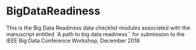 # BigDataReadiness

This is the Big Data Readiness data checklist modules associated with the manuscript entitled `A path to big data readiness`` for submission to the IEEE Big Data Conference Workshop, December 2018. 
